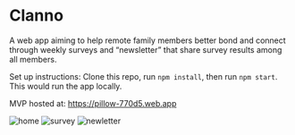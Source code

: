 # Clanno

A web app aiming to help remote family members better bond and connect through weekly surveys and “newsletter” that share survey results among all members.

Set up instructions: Clone this repo, run `npm install`, then run `npm start`. This would run the app locally.

MVP hosted at: https://pillow-770d5.web.app

![home](https://user-images.githubusercontent.com/40009835/203637978-eb9c0e21-07ec-481a-a813-c8f766511f11.png)
![survey](https://user-images.githubusercontent.com/40009835/203637995-c44d3b13-a1b0-4205-afa1-ee3dcea4cdca.png)
![newletter](https://user-images.githubusercontent.com/40009835/203638011-dd405fd2-3c04-478d-b3cf-3e0121878fb7.png)
